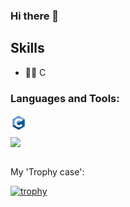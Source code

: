 ### Hi there 👋

## Skills
- 👨‍💻 C

### Languages and Tools:

<img align="left" alt="C (Programming language)" width="26px" src="https://raw.githubusercontent.com/github/explore/80688e429a7d4ef2fca1e82350fe8e3517d3494d/topics/c/c.png" />



<br />
<br />

<!--
[![42 Profile Card](https://1337-readme.vercel.app/api/profile?cursus=42cursus&dark=true&login=aennouin)](https://github.com/mohouyizme/1337-readme)
-->

<a href="https://github.com/aennouin?tab=repositories">
  <img align="center" src="https://github-readme-stats.vercel.app/api/top-langs/?username=aennouin&theme=dark&count_private=true"/>
</a>
<br />
<br />

My 'Trophy case':

[![trophy](https://github-profile-trophy.vercel.app/?username=aennouin&theme=onedark)](https://github.com/ryo-ma/github-profile-trophy)


